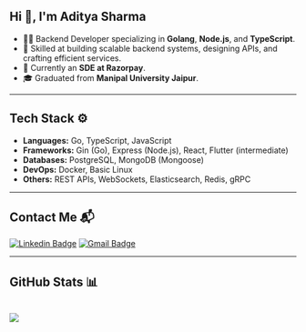 ## Hi 👋, I'm Aditya Sharma

- 👨‍💻 Backend Developer specializing in **Golang**, **Node.js**, and **TypeScript**.
- 🚀 Skilled at building scalable backend systems, designing APIs, and crafting efficient services.
- 📍 Currently an **SDE at Razorpay**.
- 🎓 Graduated from **Manipal University Jaipur**.

---

## Tech Stack ⚙️
- **Languages:** Go, TypeScript, JavaScript
- **Frameworks:** Gin (Go), Express (Node.js), React, Flutter (intermediate)
- **Databases:** PostgreSQL, MongoDB (Mongoose)
- **DevOps:** Docker, Basic Linux
- **Others:** REST APIs, WebSockets, Elasticsearch, Redis, gRPC

---

## Contact Me 📬
[![Linkedin Badge](https://img.shields.io/badge/-adityyasharma-blue?style=flat-square&logo=Linkedin&logoColor=white&link=https://www.linkedin.com/in/adityyasharma/)](https://www.linkedin.com/in/adityyasharma/) 
[![Gmail Badge](https://img.shields.io/badge/-aditya.sharma9301@gmail.com-c14438?style=flat-square&logo=Gmail&logoColor=white&link=mailto:aditya.sharma9301@gmail.com)](mailto:aditya.sharma9301@gmail.com)

---

## GitHub Stats 📊
<br />
<img src="https://github-readme-streak-stats.herokuapp.com/?user=adityasharma3&theme=dark" />
<br />
<!--
<img src="https://github-readme-stats.vercel.app/api/top-langs/?username=adityasharma3&layout=compact&theme=dark"/>
-->
